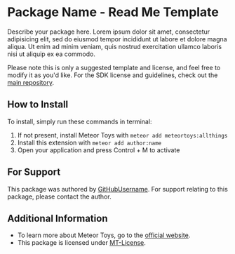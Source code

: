 Package Name - Read Me Template
===============================
Describe your package here. Lorem ipsum dolor sit amet, consectetur adipisicing elit, sed do eiusmod tempor incididunt ut labore et dolore magna aliqua. Ut enim ad minim veniam, quis nostrud exercitation ullamco laboris nisi ut aliquip ex ea commodo.

Please note this is only a suggested template and license, and feel free to modify it as you'd like. For the SDK license and guidelines, check out the <a href="https://github.com/MeteorToys/ToyKit">main repository</a>.

How to Install
--------------
To install, simply run these commands in terminal:
  1. If not present, install Meteor Toys with `meteor add meteortoys:allthings`
  2. Install this extension with `meteor add author:name`
  3. Open your application and press Control + M to activate

For Support
-----------
This package was authored by <a href="https://github.com/GitHubUsername">GitHubUsername</a>. For support relating to this package, please contact the author.

Additional Information
----------------------	
 - To learn more about Meteor Toys, go to the <a href="http://meteor.toys">official website</a>.
 - This package is licensed under <a href="https://github.com/MeteorToys/allthings/blob/master/LICENSE.md">MT-License</a>.